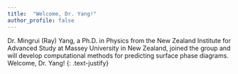 ```yaml
---
title:  "Welcome, Dr. Yang!"
author_profile: false
---
```


Dr. Mingrui (Ray) Yang, a Ph.D. in Physics from the New Zealand Institute for 
Advanced Study at Massey University in New Zealand, joined the group and will 
develop computational methods for predicting surface phase diagrams. Welcome, 
Dr. Yang!
{: .text-justify}